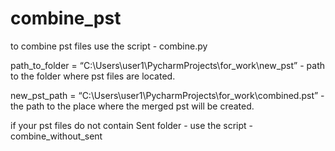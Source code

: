 # combine_pst

to combine pst files use the script - combine.py

path_to_folder = “C:\Users\user1\PycharmProjects\for_work\\new_pst” - path to the folder where pst files are located.

new_pst_path = “C:\Users\user1\PycharmProjects\for_work\combined.pst” - the path to the place where the merged pst will be created.

if your pst files do not contain Sent folder - use the script - combine_without_sent

